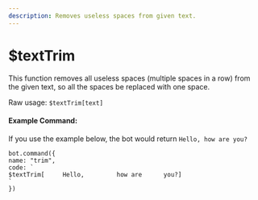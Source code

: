 ```yaml
---
description: Removes useless spaces from given text.
---
```


# $textTrim

This function removes all useless spaces (multiple spaces in a row) from the given text, so all the spaces be replaced with one space.

Raw usage: `$textTrim[text]`

#### Example Command:

If you use the example below, the bot would return `Hello, how are you?`

```
bot.command({
name: "trim",
code: `
$textTrim[     Hello,         how are      you?]
`
})
```
